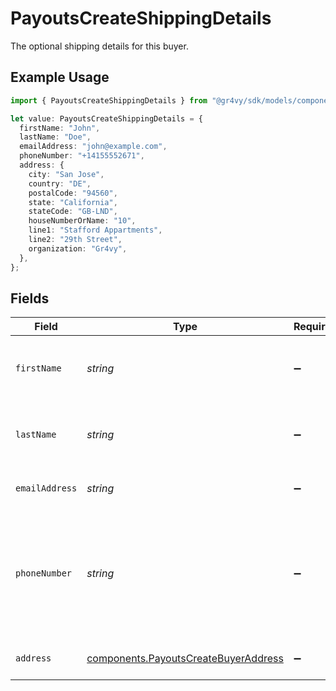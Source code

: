 # PayoutsCreateShippingDetails

The optional shipping details for this buyer.

## Example Usage

```typescript
import { PayoutsCreateShippingDetails } from "@gr4vy/sdk/models/components";

let value: PayoutsCreateShippingDetails = {
  firstName: "John",
  lastName: "Doe",
  emailAddress: "john@example.com",
  phoneNumber: "+14155552671",
  address: {
    city: "San Jose",
    country: "DE",
    postalCode: "94560",
    state: "California",
    stateCode: "GB-LND",
    houseNumberOrName: "10",
    line1: "Stafford Appartments",
    line2: "29th Street",
    organization: "Gr4vy",
  },
};
```

## Fields

| Field                                                                                           | Type                                                                                            | Required                                                                                        | Description                                                                                     | Example                                                                                         |
| ----------------------------------------------------------------------------------------------- | ----------------------------------------------------------------------------------------------- | ----------------------------------------------------------------------------------------------- | ----------------------------------------------------------------------------------------------- | ----------------------------------------------------------------------------------------------- |
| `firstName`                                                                                     | *string*                                                                                        | :heavy_minus_sign:                                                                              | The first name(s) or given name for the buyer.                                                  | John                                                                                            |
| `lastName`                                                                                      | *string*                                                                                        | :heavy_minus_sign:                                                                              | The last name, or family name, of the buyer.                                                    | Doe                                                                                             |
| `emailAddress`                                                                                  | *string*                                                                                        | :heavy_minus_sign:                                                                              | The email address for the buyer.                                                                | john@example.com                                                                                |
| `phoneNumber`                                                                                   | *string*                                                                                        | :heavy_minus_sign:                                                                              | The phone number for the buyer which should be formatted according to the E164 number standard. | +14155552671                                                                                    |
| `address`                                                                                       | [components.PayoutsCreateBuyerAddress](../../models/components/payoutscreatebuyeraddress.md)    | :heavy_minus_sign:                                                                              | The billing address for the buyer.                                                              |                                                                                                 |